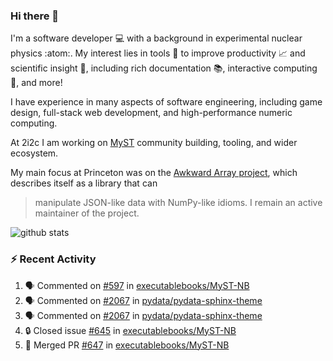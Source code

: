 ### Hi there 👋 

I'm a software developer 💻 with a background in experimental nuclear physics :atom:. My interest lies in tools :wrench: to improve productivity :chart_with_upwards_trend: and scientific insight :telescope:, including rich documentation 📚, interactive computing 🧮, and more! 

I have experience in many aspects of software engineering, including game design, full-stack web development, and high-performance numeric computing. 

At 2i2c I am working on [MyST](https://github.com/jupyter-book/mystmd) community building, tooling, and wider ecosystem. 

My main focus at Princeton was on the [Awkward Array project](awkward-array.org/), which describes itself as a library that can 
> manipulate JSON-like data with NumPy-like idioms. I remain an active maintainer of the project. 

![github stats](https://github-readme-stats.vercel.app/api?username=agoose77&show_icons=true&hide_rank=true&hide_title=true&bg_color=30,e76445,904e95&text_color=efe3ec&icon_color=efe3ec)
<!--
**agoose77/agoose77** is a ✨ _special_ ✨ repository because its `README.md` (this file) appears on your GitHub profile.

Here are some ideas to get you started:

- 🔭 I’m currently working on ...
- 🌱 I’m currently learning ...
- 👯 I’m looking to collaborate on ...
- 🤔 I’m looking for help with ...
- 💬 Ask me about ...
- 📫 How to reach me: ...
- 😄 Pronouns: ...
- ⚡ Fun fact: ...
-->

### :zap: Recent Activity

<!--START_SECTION:activity-->
1. 🗣 Commented on [#597](https://github.com/executablebooks/MyST-NB/pull/597#issuecomment-2521264446) in [executablebooks/MyST-NB](https://github.com/executablebooks/MyST-NB)
2. 🗣 Commented on [#2067](https://github.com/pydata/pydata-sphinx-theme/issues/2067#issuecomment-2521252994) in [pydata/pydata-sphinx-theme](https://github.com/pydata/pydata-sphinx-theme)
3. 🗣 Commented on [#2067](https://github.com/pydata/pydata-sphinx-theme/issues/2067#issuecomment-2520959905) in [pydata/pydata-sphinx-theme](https://github.com/pydata/pydata-sphinx-theme)
4. 🔒 Closed issue [#645](https://github.com/executablebooks/MyST-NB/issues/645) in [executablebooks/MyST-NB](https://github.com/executablebooks/MyST-NB)
5. 🎉 Merged PR [#647](https://github.com/executablebooks/MyST-NB/pull/647) in [executablebooks/MyST-NB](https://github.com/executablebooks/MyST-NB)
<!--END_SECTION:activity-->
